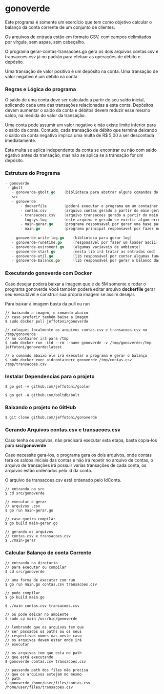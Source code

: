 # gonoverde

Este programa é somente um exercício que tem como objetivo calcular o balanço da conta corrente de um conjunto de clientes.

Os arquivos de entrada estão em formato CSV, com campos delimitados por vírgula, sem aspas, sem cabeçalho.

O programa gerar-contas-transacoes.go gera os dois arquivos contas.csv e transacoes.csv já no padrão para efetuar as operações de débito e depósito.

Uma transação de valor positivo é um depósito​ na conta. Uma transação de valor negativo é um débito​ na conta.

### Regras e Lógica do programa

O saldo de uma conta deve ser calculado a partir de seu saldo inicial, aplicando cada uma das transações relacionadas a esta conta. Depósitos devem aumentar o saldo da conta e débitos devem reduzir esse mesmo saldo, na medida do valor da transação. 

Uma conta pode​ assumir um valor negativo e não existe limite inferior para o saldo da conta. Contudo, cada transação de  débito que termina deixando o saldo da conta negativo implica uma multa de R$ 5,00​ a ser descontada imediatamente. 

Esta multa se aplica independente da conta se encontrar ou não com saldo  egativo antes da transação, mas não se aplica se a transação for um depósito.

### Estrutura do Programa

```go
- gonoverde
 - gbolt
   - gonoverde-gbolt.go    (biblioteca para abstrar alguns comandos do bolt noSql)
 - src
   - gonoverde
       - dockerfile        (poderá executar o programa em um container)
       - contas.csv        (arquivo contas gerado a partir do main-gerar.go)
       - transacoes.csv    (arquivo transacoes gerado a partir do main-gerar.go)
       - logsys.log        (este arquivo é gerado se existir algum erro)
       - main-gerar.go     (programa responsavel por gerar uma base para simulacao) 
       - main.go           (programa principal responsavel por fazer nosso balanço)
	
   - gonoverde-write-log.go    (biblioteca para gerar log) 
   - gonoverde-runetime.go     (responsavel por fazer um loader ascii)  
   - gonoverde-eviroment.go    (algumas variaveis de ambiente)
   - gonoverde-start.go        (nesta lib irá tratar as entradas cmd)
   - gonoverde-util.go         (lib responsável por conter algumas funções de conversão)
   - gonoverde-balanco.go      (lib responsável por gerar o balanco das contas) 

```

### Executando gonoverde com Docker

Caso desejar poderá baixar a imagem que é de 5M somente e rodar o programa gonoverde
Você também poderá editar arquivo **dockerfile** gerar seu executável e construir sua própria imagem se assim desejar.

Para baixar a imagem basta da pull ou run

```
// baixando a imagem, o comando abaixo 
// caso preferir também baixa a imagem
$ sudo docker pull jeffotoni/gonoverde

// coloquei localmente os arquivos contas.csv e transacoes.csv no /tmp/gonoverde
// no container irá para /tmp
$ sudo docker run -itd --rm --name gonoverde -v /tmp/gonoverde:/tmp jeffotoni/gonoverde:latest

// o comando abaixo ele irá executar o programa e gerar o balanço
$ sudo docker exec <idcontainer> gonoverde /tmp/contas.csv /tmp/transacoes.csv

```

### Instalar Dependencias para o projeto

```
$ go get -v github.com/jeffotoni/gcolor

$ go get -u github.com/boltdb/bolt

```

### Baixando o projeto no GitHub

```
$ git clone github.com/jeffotoni/gonoverde

```

### Gerando Arquivos contas.csv e transacoes.csv

Caso tenha os arquivos, não precisará executar esta etapa, basta copia-los para **src/gonoverde**

Caso necessite gera-los, o programa gera os dois arquivos, onde contas terá os saldos iniciais das contas e não irá repetir no arquivo de contas, o arquivo de transações irá possuir varias transações de cada conta, os arquivos estão ordenados pelo id da conta.

O arquivo de transacoes.csv está ordenado pelo IdConta.

```
// entrando no src
$ cd src/gonoverde

// executar e gerar 
// arquivos .csv
$ go run main-gerar.go

// caso queira compilar
$ go build main-gerar.go

// gerando os arquivos
// contas.csv e transacoes.csv 
$ ./main-gerar

```

### Calcular Balanço de conta Corrente

```
// entrando no diretorio
// para executar ou compilar
$ cd src/gonoverde

// uma forma de executar com run
$ go run main.go contas.csv transacoes.csv

// pode compilar
$ go build main.go

$ ./main contas.csv transacoes.csv

// ou pode deixar no ambiente
$ sudo cp main /usr/bin/gonoverde

// lembrando que os arquivos tem que 
// ser passados os paths ou os seus
// respectivos nomes mas neste caso
// os arquivos devem estar onde irá
// executar

// os arquivos tem que esta no path
// que está executando
$ gonoverde contas.csv transacoes.csv

// passando path dos files não precisa
// que os arquivos estejam no mesmo
// path
$ gonoverde /home/user/files/contas.csv /home/user/files/transacoes.csv

```
